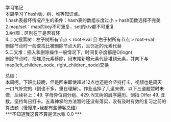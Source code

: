 学习笔记  
本周学习了hash表、树、堆等知识点。  
1.hash表最坏情况产生的条件：hash表的数组长度过小 + hash函数选择不完美  
2.map/set：map的key不可重复，set的k/v都不可重复  
3.树/图：区别在于是否有环  
4.二叉搜索树：左子树所有节点 < root->val 且 右子树所有节点 > root->val  
删除节点时一般查找比被删除节点大的，且邻近的元素代替  
5.二叉堆：插入和删除操作一般情况下，时间复杂度都是O(logn)  
删除节点时，把堆顶元素移除，用末尾新增元素代替堆顶元素，并向下与max(left_children_node, right_children_node)交换  
  
总结：  
本周呢，下班比较晚，但是回来即使超过12点也还是会坚持打卡，视频也是周天一口气补完的（倒也不多，重在理解）。作业选择了几道来做，以下三道题暂时未做，后续补上：49. 字母异位词分组、429. N叉树的层序遍历、剑指 Offer 49. 丑数。坚持每日打卡。五毒神掌的方法暂时还没有落实，没有及时有效的复习之前的算法题（慢慢来~我都有些博客总结）  
***不知道我这算不算是流水账 0.0 ***
